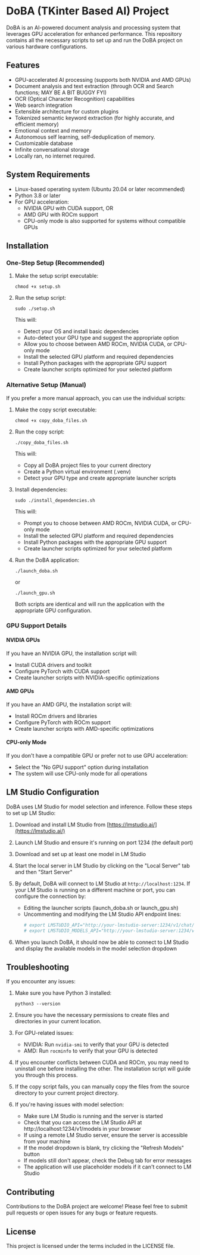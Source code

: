 # DoBA (TKinter Based AI) Project

DoBA is an AI-powered document analysis and processing system that leverages GPU acceleration for enhanced performance. This repository contains all the necessary scripts to set up and run the DoBA project on various hardware configurations.

## Features

- GPU-accelerated AI processing (supports both NVIDIA and AMD GPUs)
- Document analysis and text extraction (through OCR and Search functions; MAY BE A BIT BUGGY FYI)
- OCR (Optical Character Recognition) capabilities
- Web search integration
- Extensible architecture for custom plugins
- Tokenized semantic keyword extraction (for highly accurate, and efficient memory)
- Emotional context and memory
- Autonomous self learning, self-deduplication of memory.
- Customizable database
- Infinite conversational storage
- Locally ran, no internet required.


## System Requirements

- Linux-based operating system (Ubuntu 20.04 or later recommended)
- Python 3.8 or later
- For GPU acceleration:
  - NVIDIA GPU with CUDA support, OR
  - AMD GPU with ROCm support
  - CPU-only mode is also supported for systems without compatible GPUs

## Installation

### One-Step Setup (Recommended)

1. Make the setup script executable:
   ```
   chmod +x setup.sh
   ```

2. Run the setup script:
   ```
   sudo ./setup.sh
   ```
   This will:
   - Detect your OS and install basic dependencies
   - Auto-detect your GPU type and suggest the appropriate option
   - Allow you to choose between AMD ROCm, NVIDIA CUDA, or CPU-only mode
   - Install the selected GPU platform and required dependencies
   - Install Python packages with the appropriate GPU support
   - Create launcher scripts optimized for your selected platform

### Alternative Setup (Manual)

If you prefer a more manual approach, you can use the individual scripts:

1. Make the copy script executable:
   ```
   chmod +x copy_doba_files.sh
   ```

2. Run the copy script:
   ```
   ./copy_doba_files.sh
   ```
   This will:
   - Copy all DoBA project files to your current directory
   - Create a Python virtual environment (.venv)
   - Detect your GPU type and create appropriate launcher scripts

3. Install dependencies:
   ```
   sudo ./install_dependencies.sh
   ```
   This will:
   - Prompt you to choose between AMD ROCm, NVIDIA CUDA, or CPU-only mode
   - Install the selected GPU platform and required dependencies
   - Install Python packages with the appropriate GPU support
   - Create launcher scripts optimized for your selected platform

4. Run the DoBA application:
   ```
   ./launch_doba.sh
   ```
   or
   ```
   ./launch_gpu.sh
   ```
   Both scripts are identical and will run the application with the appropriate GPU configuration.

### GPU Support Details

#### NVIDIA GPUs
If you have an NVIDIA GPU, the installation script will:
- Install CUDA drivers and toolkit
- Configure PyTorch with CUDA support
- Create launcher scripts with NVIDIA-specific optimizations

#### AMD GPUs
If you have an AMD GPU, the installation script will:
- Install ROCm drivers and libraries
- Configure PyTorch with ROCm support
- Create launcher scripts with AMD-specific optimizations

#### CPU-only Mode
If you don't have a compatible GPU or prefer not to use GPU acceleration:
- Select the "No GPU support" option during installation
- The system will use CPU-only mode for all operations

## LM Studio Configuration

DoBA uses LM Studio for model selection and inference. Follow these steps to set up LM Studio:

1. Download and install LM Studio from [https://lmstudio.ai/](https://lmstudio.ai/)

2. Launch LM Studio and ensure it's running on port 1234 (the default port)

3. Download and set up at least one model in LM Studio

4. Start the local server in LM Studio by clicking on the "Local Server" tab and then "Start Server"

5. By default, DoBA will connect to LM Studio at `http://localhost:1234`. If your LM Studio is running on a different machine or port, you can configure the connection by:
   - Editing the launcher scripts (launch_doba.sh or launch_gpu.sh)
   - Uncommenting and modifying the LM Studio API endpoint lines:
     ```bash
     # export LMSTUDIO_API="http://your-lmstudio-server:1234/v1/chat/completions"
     # export LMSTUDIO_MODELS_API="http://your-lmstudio-server:1234/v1/models"
     ```

6. When you launch DoBA, it should now be able to connect to LM Studio and display the available models in the model selection dropdown

## Troubleshooting

If you encounter any issues:

1. Make sure you have Python 3 installed:
   ```
   python3 --version
   ```

2. Ensure you have the necessary permissions to create files and directories in your current location.

3. For GPU-related issues:
   - NVIDIA: Run `nvidia-smi` to verify that your GPU is detected
   - AMD: Run `rocminfo` to verify that your GPU is detected

4. If you encounter conflicts between CUDA and ROCm, you may need to uninstall one before installing the other. The installation script will guide you through this process.

5. If the copy script fails, you can manually copy the files from the source directory to your current project directory.

6. If you're having issues with model selection:
   - Make sure LM Studio is running and the server is started
   - Check that you can access the LM Studio API at http://localhost:1234/v1/models in your browser
   - If using a remote LM Studio server, ensure the server is accessible from your machine
   - If the model dropdown is blank, try clicking the "Refresh Models" button
   - If models still don't appear, check the Debug tab for error messages
   - The application will use placeholder models if it can't connect to LM Studio

## Contributing

Contributions to the DoBA project are welcome! Please feel free to submit pull requests or open issues for any bugs or feature requests.

## License

This project is licensed under the terms included in the LICENSE file.
